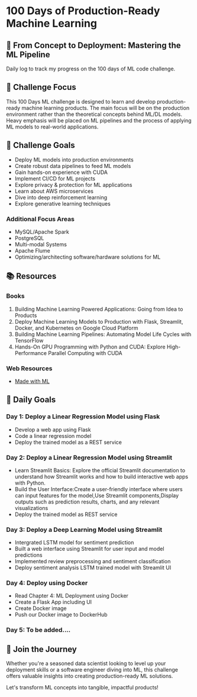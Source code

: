 # 100 Days of Production-Ready Machine Learning

## 🚀 From Concept to Deployment: Mastering the ML Pipeline

Daily log to track my progress on the 100 days of ML code challenge.

## 🎯 Challenge Focus

This 100 Days ML challenge is designed to learn and develop production-ready machine learning products. The main focus will be on the production environment rather than the theoretical concepts behind ML/DL models. Heavy emphasis will be placed on ML pipelines and the process of applying ML models to real-world applications.

## 🌟 Challenge Goals

- Deploy ML models into production environments
- Create robust data pipelines to feed ML models
- Gain hands-on experience with CUDA
- Implement CI/CD for ML projects
- Explore privacy & protection for ML applications
- Learn about AWS microservices
- Dive into deep reinforcement learning
- Explore generative learning techniques

### Additional Focus Areas
- MySQL/Apache Spark
- PostgreSQL
- Multi-modal Systems
- Apache Flume
- Optimizing/architecting software/hardware solutions for ML

## 📚 Resources

### Books
1. Building Machine Learning Powered Applications: Going from Idea to Products
2. Deploy Machine Learning Models to Production with Flask, Streamlit, Docker, and Kubernetes on Google Cloud Platform
3. Building Machine Learning Pipelines: Automating Model Life Cycles with TensorFlow
4. Hands-On GPU Programming with Python and CUDA: Explore High-Performance Parallel Computing with CUDA

### Web Resources
- [Made with ML](https://madewithml.com/courses/mlops)

## 📅 Daily Goals

### Day 1: Deploy a Linear Regression Model using Flask
- Develop a web app using Flask
- Code a linear regression model
- Deploy the trained model as a REST service

### Day 2: Deploy a Linear Regression Model using Streamlit
- Learn Streamlit Basics: Explore the official Streamlit documentation to understand how Streamlit works and how to build interactive web apps with Python.
- Build the User Interface:Create a user-friendly interface where users can input features for the model,Use Streamlit components,Display outputs such as prediction results, charts, and any relevant visualizations 
- Deploy the trained model as REST service

### Day 3: Deploy a Deep Learning Model using Streamlit
- Intergrated LSTM model for sentiment prediction
- Built a web interface using Streamlit for user input and model predictions
- Implemented review preprocessing and sentiment classification
- Deploy sentiment analysis LSTM trained model with Streamlit UI

### Day 4: Deploy using Docker
- Read Chapter 4: ML Deployment using Docker
- Create a Flask App including UI
- Create Docker image
- Push our Docker image to DockerHub

### Day 5: To be added....




## 🚀 Join the Journey

Whether you're a seasoned data scientist looking to level up your deployment skills or a software engineer diving into ML, this challenge offers valuable insights into creating production-ready ML solutions.

Let's transform ML concepts into tangible, impactful products!

